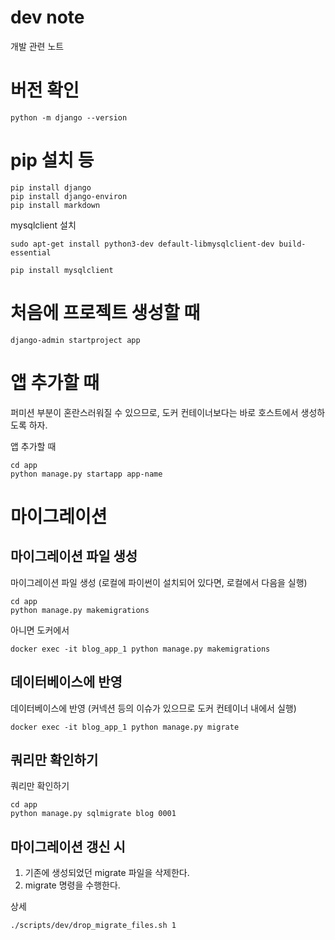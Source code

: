 # dev note
개발 관련 노트




# 버전 확인
```
python -m django --version
```
# pip 설치 등
```
pip install django
pip install django-environ
pip install markdown
```

mysqlclient 설치
```
sudo apt-get install python3-dev default-libmysqlclient-dev build-essential
```
```
pip install mysqlclient
```


# 처음에 프로젝트 생성할 때
```
django-admin startproject app
```



# 앱 추가할 때
퍼미션 부분이 혼란스러워질 수 있으므로, 도커 컨테이너보다는 바로 호스트에서 생성하도록 하자.

앱 추가할 때
```shell
cd app
python manage.py startapp app-name
```

# 마이그레이션
## 마이그레이션 파일 생성
마이그레이션 파일 생성 (로컬에 파이썬이 설치되어 있다면, 로컬에서 다음을 실행)
```shell
cd app
python manage.py makemigrations
```

아니면 도커에서
```shell
docker exec -it blog_app_1 python manage.py makemigrations
```


## 데이터베이스에 반영
데이터베이스에 반영 (커넥션 등의 이슈가 있으므로 도커 컨테이너 내에서 실행)
```
docker exec -it blog_app_1 python manage.py migrate
```

## 쿼리만 확인하기
쿼리만 확인하기
```shell
cd app
python manage.py sqlmigrate blog 0001
```

## 마이그레이션 갱신 시
1. 기존에 생성되었던 migrate 파일을 삭제한다.
2. migrate 명령을 수행한다. 

상세

```
./scripts/dev/drop_migrate_files.sh 1


```
